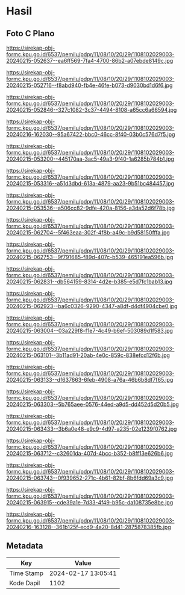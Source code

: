 # Hasil

## Foto C Plano

https://sirekap-obj-formc.kpu.go.id/6537/pemilu/pdpr/11/08/10/20/29/1108102029003-20240215-052637--ea6ff569-7fa4-4700-86b2-a07ebde8149c.jpg

https://sirekap-obj-formc.kpu.go.id/6537/pemilu/pdpr/11/08/10/20/29/1108102029003-20240215-052716--f8abd940-fb4e-46fe-b073-d9030bd1d6f6.jpg

https://sirekap-obj-formc.kpu.go.id/6537/pemilu/pdpr/11/08/10/20/29/1108102029003-20240215-052846--327c1082-3c37-4494-8108-a65cc6a66594.jpg

https://sirekap-obj-formc.kpu.go.id/6537/pemilu/pdpr/11/08/10/20/29/1108102029003-20240216-162030--95a67422-bbc0-46cc-8f40-03b0c576d7f5.jpg

https://sirekap-obj-formc.kpu.go.id/6537/pemilu/pdpr/11/08/10/20/29/1108102029003-20240215-053200--445170aa-3ac5-49a3-9f40-1a6285b784b1.jpg

https://sirekap-obj-formc.kpu.go.id/6537/pemilu/pdpr/11/08/10/20/29/1108102029003-20240215-053316--a51d3dbd-613a-4879-aa23-9b51bc484457.jpg

https://sirekap-obj-formc.kpu.go.id/6537/pemilu/pdpr/11/08/10/20/29/1108102029003-20240215-053536--a506cc82-9dfe-420a-8156-a3da52d6f78b.jpg

https://sirekap-obj-formc.kpu.go.id/6537/pemilu/pdpr/11/08/10/20/29/1108102029003-20240215-062704--5f463eaa-302f-4f8b-a49c-b9d58150fffa.jpg

https://sirekap-obj-formc.kpu.go.id/6537/pemilu/pdpr/11/08/10/20/29/1108102029003-20240215-062753--9f791685-f89d-407c-b539-465191ea596b.jpg

https://sirekap-obj-formc.kpu.go.id/6537/pemilu/pdpr/11/08/10/20/29/1108102029003-20240215-062831--db564159-8314-4d2e-b385-e5d7fc1bab13.jpg

https://sirekap-obj-formc.kpu.go.id/6537/pemilu/pdpr/11/08/10/20/29/1108102029003-20240215-062923--ba6c0326-9290-4347-a8df-d4df4904cbe0.jpg

https://sirekap-obj-formc.kpu.go.id/6537/pemilu/pdpr/11/08/10/20/29/1108102029003-20240215-063004--03a229f8-f1e7-4c49-b6ef-503089d1f583.jpg

https://sirekap-obj-formc.kpu.go.id/6537/pemilu/pdpr/11/08/10/20/29/1108102029003-20240215-063101--3b11ad91-20ab-4e0c-859c-838efcd12f6b.jpg

https://sirekap-obj-formc.kpu.go.id/6537/pemilu/pdpr/11/08/10/20/29/1108102029003-20240215-063133--df637663-6feb-4908-a76a-46b6b8df7f65.jpg

https://sirekap-obj-formc.kpu.go.id/6537/pemilu/pdpr/11/08/10/20/29/1108102029003-20240215-063303--5b765aee-0576-44ed-a9d5-dd452d5d20b5.jpg

https://sirekap-obj-formc.kpu.go.id/6537/pemilu/pdpr/11/08/10/20/29/1108102029003-20240215-063433--3b6a0e48-e9c9-4d97-a235-02e1239f0762.jpg

https://sirekap-obj-formc.kpu.go.id/6537/pemilu/pdpr/11/08/10/20/29/1108102029003-20240215-063712--c32601da-407d-4bcc-b352-b8ff13e626b6.jpg

https://sirekap-obj-formc.kpu.go.id/6537/pemilu/pdpr/11/08/10/20/29/1108102029003-20240215-063743--0f939652-271c-4b61-82bf-8b6fdd69a3c9.jpg

https://sirekap-obj-formc.kpu.go.id/6537/pemilu/pdpr/11/08/10/20/29/1108102029003-20240215-063915--cde39a1e-7d33-4f49-b95c-da108735e8be.jpg

https://sirekap-obj-formc.kpu.go.id/6537/pemilu/pdpr/11/08/10/20/29/1108102029003-20240216-163128--361b125f-ecd9-4a20-8d41-2875878385fb.jpg


## Metadata

| Key        | Value               |
| ---------- | ------------------- |
| Time Stamp | 2024-02-17 13:05:41 |
| Kode Dapil | 1102                |



